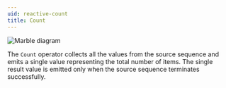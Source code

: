 ```yaml
---
uid: reactive-count
title: Count
---
```


![Marble diagram](~/images/reactive-count.svg)

The `Count` operator collects all the values from the source sequence and emits a single value representing the total number of items. The single result value is emitted only when the source sequence terminates successfully.